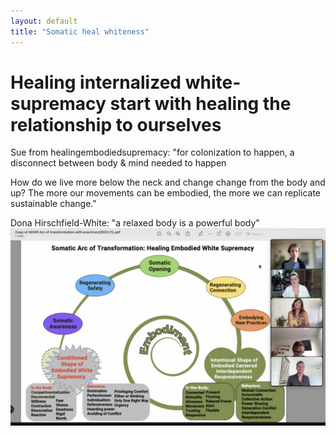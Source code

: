 ```yaml
---
layout: default
title: "Somatic heal whiteness"
---
```


# Healing internalized white-supremacy start with healing the relationship to ourselves

Sue from healingembodiedsupremacy: "for colonization to happen, a disconnect between body & mind needed to happen

How do we live more below the neck and change change from the body and up?
The more our movements can be embodied, the more we can replicate sustainable change."

Dona Hirschfield-White: "a relaxed body is a powerful body"
![](media/Screenshot-2023-10-05.png)



[1]: https://linktr.ee/healingembodiedsupremacy